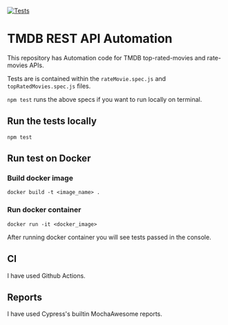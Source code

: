 [![Tests](https://github.com/Jyotsna59/bynder_tmdb_api/actions/workflows/main.yml/badge.svg?event=push)](https://github.com/Jyotsna59/bynder_tmdb_api/actions/workflows/main.yml)

# TMDB REST API Automation

This repository has Automation code for TMDB top-rated-movies and rate-movies APIs.

Tests are is contained within the `rateMovie.spec.js` and `topRatedMovies.spec.js` files.

`npm test` runs the above specs if you want to run locally on terminal.

## Run the tests locally
    npm test

## Run test on Docker

### Build docker image
    docker build -t <image_name> .

### Run docker container
    docker run -it <docker_image>

After running docker container you will see tests passed in the console.

## CI
I have used Github Actions.

## Reports
I have used Cypress's builtin MochaAwesome reports.